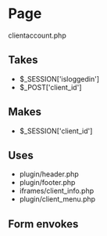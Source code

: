 # Page
clientaccount.php

## Takes
* $_SESSION['isloggedin']
* $_POST['client_id']


## Makes
* $_SESSION['client_id']

## Uses
* plugin/header.php
* plugin/footer.php
* iframes/client_info.php
* plugin/client_menu.php

## Form envokes
